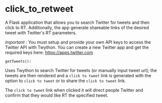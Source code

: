 # click_to_retweet
A Flask application that allows you to search Twitter for tweets and then click to RT. Additionally, the app generate shareable links of the desired tweet with Twitter's RT parameters. 

_important_ : You must setup and provide your own API keys to access the Twitter API with Twython. You can create a new Twitter app and get the required keys here: https://apps.twitter.com

`getTweets():`

Uses Twython to search Twitter for tweets (or manually input tweet url); the tweets are then rendered and a `click to tweet` link is generated with the option to `click to tweet` or to share the `click to tweet` link.

The `click to tweet` link when clicked it will direct people Twitter and confirm that they would like RT the specified tweet.
